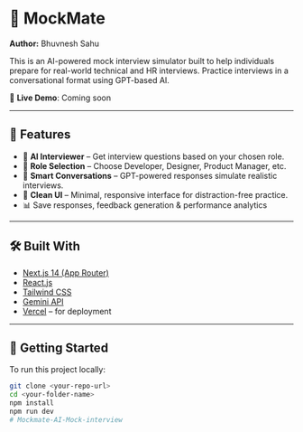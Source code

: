 # 🧠 MockMate

**Author:** Bhuvnesh Sahu

This is an AI-powered mock interview simulator built to help individuals prepare for real-world technical and HR interviews. Practice interviews in a conversational format using GPT-based AI.

🔗 **Live Demo**: Coming soon

---

## 📌 Features

- 🤖 **AI Interviewer** – Get interview questions based on your chosen role.
- 🎯 **Role Selection** – Choose Developer, Designer, Product Manager, etc.
- 🧠 **Smart Conversations** – GPT-powered responses simulate realistic interviews.
- 💬 **Clean UI** – Minimal, responsive interface for distraction-free practice.
- 📊 Save responses, feedback generation & performance analytics

---

## 🛠️ Built With

- [Next.js 14 (App Router)](https://nextjs.org/)
- [React.js](https://reactjs.org/)
- [Tailwind CSS](https://tailwindcss.com/)
- [Gemini API](https://aistudio.google.com/app/apikey)
- [Vercel](https://vercel.com/) – for deployment

---

## 🚀 Getting Started

To run this project locally:

```bash
git clone <your-repo-url>
cd <your-folder-name>
npm install
npm run dev
#   M o c k m a t e - A I - M o c k - i n t e r v i e w 
 
 